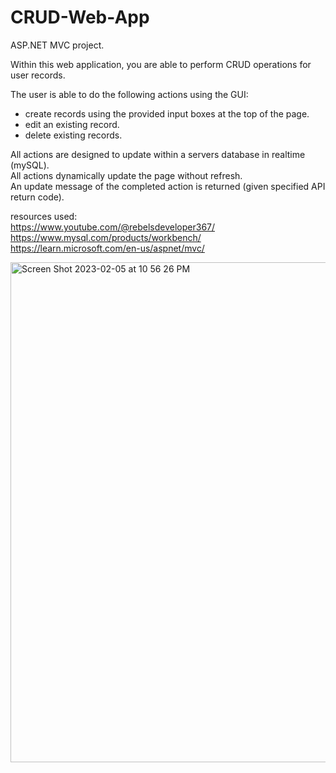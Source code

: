 # CRUD-Web-App
ASP.NET MVC project.

Within this web application, you are able to perform CRUD operations for user records.

The user is able to do the following actions using the GUI:
- create records using the provided input boxes at the top of the page.
- edit an existing record.
- delete existing records.

All actions are designed to update within a servers database in realtime (mySQL).<br>
All actions dynamically update the page without refresh.<br>
An update message of the completed action is returned (given specified API return code).<br>

resources used: <br>
https://www.youtube.com/@rebelsdeveloper367/ <br>
https://www.mysql.com/products/workbench/ <br>
https://learn.microsoft.com/en-us/aspnet/mvc/

<img width="800" alt="Screen Shot 2023-02-05 at 10 56 26 PM" src="https://user-images.githubusercontent.com/118981344/216903838-ac18cd27-f9e3-4dfd-948b-92054cbaedb4.png">
